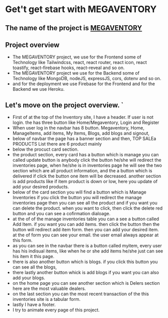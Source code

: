 # Get't get start with MEGAVENTORY

## The name of the project is  [MEGAVENTORY](https://assignment-0011.web.app/)
## Project overview



* The MEGAVENTORY project, we use for the Frontend some of Technology like Tailwindcss, react, react router, react icon, react toastify, react-firebase hooks, react-reveal and so on.
* The MEGAVENTORY project we use for the Backend some of Technology like MongoDB, nodeJS, expressJS, cors, dotenv and so on.
* and for the deployment we use Firebase for the Frontend and for the Backend we use Heroku.

## Let's move on the project overview. `

* First of at the top of the Inventory site, I have a header. If user is not login. the has three button like Home/Megaventory, Login and Register
* When user log in the navbar has  8 button. Megaventory, Home, ManageItems, add items, My Items, Blogs, add blogs and signout, 
* below of navbar the page has a banner section and then, TOP SALEa PRODUCTS List there are 6 product mainly 
* below the procuct card section.
* the product section, every card has a button which is manage you can called update button is anybody click the button he/she will redirect the inventories page, when he/she is in inventories page he will see the two section which are all product information, and the a button which is delivered if click the button one item will be decreased. another section is add products like if item product is down or low, here you update of add your desired products.
* below of the card section you will find a button which is Manage Inventories if you click the button you will redirect the manage inventories page then you can see all the product and if you want you can delete the product. when you want to click, then click the delete red button and you can see a cofirmation dialoage.
* at the of of the manage inventories table you can a see a button called Add Item. if you want you can add items. then click the button then the button will redirect add item form. then you can add your desired item. at the of form you can see your email. the user email always appear at this form.
* as you can see in the navbar there is a button called myitem, every user has his indisual items, like when he or she add items he/she just can see his item it this page.
* there is also another button which is blogs. if you click this button you can see all the blogs,
* there lastly another button whick is add blogs if you want you can also add your blogs.
* on the home page you can see another section which is Delers section here are the most valuable dealers.
* on the last section you can the most recent transaction of the this inventories site is a tabular form.
* lastly I have a footer.
* I try to animate every page of this project. 

    